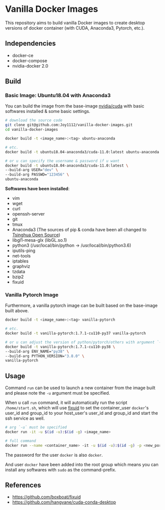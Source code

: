 # Vanilla Docker Images
This repository aims to build vanilla Docker images to create desktop versions of docker container (with CUDA, Anaconda3, Pytorch, etc.).

## Independencies
* docker-ce
* docker-compose
* nvidia-docker 2.0

## Build
### Basic Image: Ubuntu18.04 with Anaconda3
You can build the image from the base-image [nvidia/cuda](https://hub.docker.com/r/nvidia/cuda) with basic softwares installed & some basic settings.
```bash
# download the source code
git clone git@github.com:Joy1112/vanilla-docker-images.git
cd vanilla-docker-images

docker build -t <image_name>:<tag> ubuntu-anaconda

# etc.
docker build -t ubuntu18.04-anaconda3/cuda-11.0:latest ubuntu-anaconda

# or u can specify the username & password if u want
docker build -t ubuntu18.04-anaconda3/cuda-11.0:latest \
--build-arg USER="dev" \
--build-arg PASSWD="123456" \
ubuntu-anaconda
```

**Softwares have been installed**:
* vim
* wget
* curl
* openssh-server
* git
* tmux
* Anaconda3 (The sources of pip & conda have been all changed to [Tsinghua Open Source](https://mirrors.tuna.tsinghua.edu.cn/))
* libgl1-mesa-glx (libGL.so.1)
* python3 (/usr/local/bin/python -> /usr/local/bin/python3.6)
* iputils-ping
* net-tools
* iptables
* graphviz
* tzdata
* bzip2
* fixuid

### Vanilla Pytorch Image
Furthermore, a vanilla pytorch image can be built based on the base-image built above.
```bash
docker build -t <image_name>:<tag> vanilla-pytorch

# etc.
docker build -t vanilla-pytorch:1.7.1-cu110-py37 vanilla-pytorch

# or u can adjust the version of python/pytorch/others with argument `--build-arg <var_name>=<var_value>`
docker build -t vanilla-pytorch:1.7.1-cu110-py38 \
--build-arg ENV_NAME="py38" \
--build-arg PYTHON_VERSION="3.8.0" \
vanilla-pytorch
```

## Usage
Command `run` can be used to launch a new container from the image built and please note the `-u` argument must be specified.

When u call `run` command, it will automatically run the script `/home/start.sh`, which will use [fixuid](https://github.com/boxboat/fixuid) to set the container_user `docker`'s user_id and group_id to your host_user's user_id and group_id and start the ssh service as well.
```bash
# arg `-u` must be specified
docker run -it -u $(id -u):$(id -g) <image_name>

# full command
docker run --name <container_name> -it -u $(id -u):$(id -g) -p <new_port>:22 --gpus all -v <path_to_home>/.ssh:/home/docker/.ssh:ro <image_name>
```

The password for the user `docker` is also `docker`.

And user `docker` have been added into the root group which means you can install any softwares with `sudo` as the command-prefix.


## References
* https://github.com/boxboat/fixuid
* https://github.com/hangvane/cuda-conda-desktop

